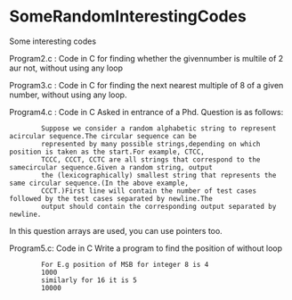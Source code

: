SomeRandomInterestingCodes
==========================


Some interesting codes

Program2.c : Code in C for finding whether the givennumber is multile of 2 aur not, without using any loop

Program3.c : Code in C for finding the next nearest multiple of 8 of a given number, without using any loop.

Program4.c : Code in C Asked in entrance of a Phd. Question is as follows:

            Suppose we consider a random alphabetic string to represent acircular sequence.The circular sequence can be
            represented by many possible strings,depending on which position is taken as the start.For example, CTCC, 
            TCCC, CCCT, CCTC are all strings that correspond to the samecircular sequence.Given a random string, output
            the (lexicographically) smallest string that represents the same circular sequence.(In the above example, 
            CCCT.)First line will contain the number of test cases followed by the test cases separated by newline.The 
            output should contain the corresponding output separated by newline.
In this question arrays are used, you can use pointers too.

Program5.c: Code in C Write a program to find the position of  without loop

            For E.g position of MSB for integer 8 is 4
            1000
            similarly for 16 it is 5
            10000
